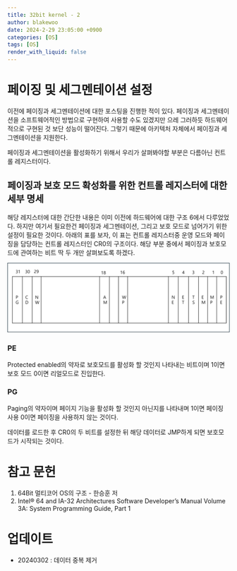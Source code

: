 ```yaml
---
title: 32bit kernel - 2
author: blakewoo
date: 2024-2-29 23:05:00 +0900
categories: [OS]
tags: [OS]
render_with_liquid: false
---
```


# 페이징 및 세그멘테이션 설정
이전에 페이징과 세그멘테이션에 대한 포스팅을 진행한 적이 있다.
페이징과 세그멘테이션을 소프트웨어적인 방법으로 구현하여 사용할 수도 있겠지만 으레 그러하듯
하드웨어적으로 구현된 것 보단 성능이 떨어진다. 그렇기 때문에 아키텍처 자체에서
페이징과 세그멘테이션을 지원한다.

페이징과 세그멘테이션을 활성화하기 위해서 우리가 살펴봐야할 부분은 다름아닌 컨트롤 레지스터이다.

## 페이징과 보호 모드 확성화를 위한 컨트롤 레지스터에 대한 세부 명세
해당 레지스터에 대한 간단한 내용은 이미 이전에 하드웨어에 대한 구조 6에서 다루었었다.
하지만 여기서 필요한건 페이징과 세그멘테이션, 그리고 보호 모드로 넘어가기 위한 설정이 필요한 것이다.
아래의 표를 보자, 이 표는 컨트롤 레지스터중 운영 모드와 페이징을 담당하는 컨트롤 레지스터인
CR0의 구조이다. 해당 부분 중에서 페이징과 보호모드에 관여하는 비트 딱 두 개만 살펴보도록 하겠다.

![img.png](/assets/blog/os/2024/cr0_control_register.png)

### PE
Protected enabled의 약자로 보호모드를 활성화 할 것인지 나타내는 비트이며 1이면 보호 모드
0이면 리얼모드로 진입한다.

### PG
Paging의 약자이며 페이지 기능을 활성화 할 것인지 아닌지를 나타내며 1이면 페이징 사용
0이면 페이징을 사용하지 않는 것이다.

데이터를 로드한 후 CR0의 두 비트를 설정한 뒤 해당 데이터로 JMP하게 되면 보호모드가 시작되는 것이다.

# 참고 문헌
1. 64Bit 멀티코어 OS의 구조 - 한승훈 저
2. Intel® 64 and IA-32 Architectures
   Software Developer’s Manual
   Volume 3A:
   System Programming Guide, Part 1
   
# 업데이트
- 20240302 : 데이터 중복 제거
